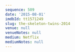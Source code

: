 ```yaml
---
sequence: 509
date: '2015-08-01'
imdbId: tt1571249
slug: the-skeleton-twins-2014
venue: null
venueNotes: null
medium: Netflix
mediumNotes: null
---
```


